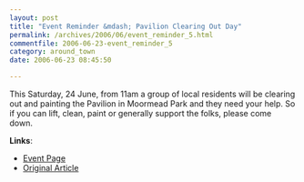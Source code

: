 ```yaml
---
layout: post
title: "Event Reminder &mdash; Pavilion Clearing Out Day"
permalink: /archives/2006/06/event_reminder_5.html
commentfile: 2006-06-23-event_reminder_5
category: around_town
date: 2006-06-23 08:45:50

---
```


This Saturday, 24 June, from 11am a group of local residents will be clearing out and painting the Pavilion in Moormead Park and they need your help. So if you can lift, clean, paint or generally support the folks, please come down.

**Links**:

-   [Event Page](/event/Meeting/200606011527)
-   [Original Article](/archives/2006/06/moormead_park_c_1.html)
